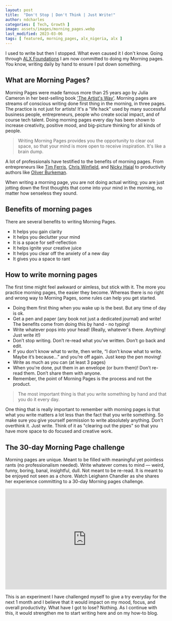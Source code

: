 ```yaml
---
layout: post
title:  "Don't Stop | Don't Think | Just Write!"
author: ndcharles
categories: [ Tech, Growth ]
image: assets/images/morning_pages.webp
last_modified: 2023-03-06 
tags: [ featured, morning_pages, alx_nigeria, alx ]
---
```

I used to write but then I stopped. What even caused it I don't know. Going through [ALX Foundations](https://tech.alxafrica.com/nigeria) I am now committed to doing my Morning pages. You know, writing daily by hand to ensure I put down something.

## What are Morning Pages?
Morning Pages were made famous more than 25 years ago by Julia Cameron in her best-selling book ['The Artist's Way'](https://www.amazon.com/Artists-Way-25th-Anniversary/dp/0143129252). Morning pages are streams of conscious writing done first thing in the morning, in three pages. The practice is not just for artists! It's a "life hack" used by many successful business people, entrepreneurs, people who create social impact, and of course tech talent. Doing morning pages every day has been shown to increase creativity, positive mood, and big-picture thinking for all kinds of people. 

> Writing Morning Pages provides you the opportunity to clear out space, so that your mind is more open to receive inspiration. It's like a brain dump.

A lot of professionals have testified to the benefits of morning pages. From entrepreneurs like [Tim Ferris](https://tim.blog/2015/01/15/morning-pages/), [Chris Winfield](https://www.chriswinfield.com/morning-pages/), and [Nicky Hajal](https://bettyzzzz.wordpress.com/2011/04/25/) to productivity authors like [Oliver Burkeman](https://www.theguardian.com/lifeandstyle/2014/oct/03/morning-pages-change-your-life-oliver-burkeman).

When writing a morning page, you are not doing actual writing; you are just jotting down the first thoughts that come into your mind in the morning, no matter how senseless they sound.

## Benefits of morning pages
There are several benefits to writing Morning Pages.
- It helps you gain clarity
- It helps you declutter your mind
- It is a space for self-reflection
- It helps ignite your creative juice 
- It helps you clear off the anxiety of a new day
- It gives you a space to rant 

## How to write morning pages
The first time might feel awkward or aimless, but stick with it. The more you practice morning pages, the easier they become. Whereas there is no right and wrong way to Morning Pages, some rules can help you get started.
- Doing them first thing when you wake up is the best. But any time of day is ok.
- Get a pen and paper (any book not just a dedicated journal) and write! The benefits come from doing this by hand - no typing!
- Write whatever pops into your head! (Really, whatever's there. Anything! Just write it!)
- Don’t stop writing. Don’t re-read what you’ve written. Don’t go back and edit.
- If you don’t know what to write, then write, “I don’t know what to write. Maybe it’s because…” and you’re off again. Just keep the pen moving!
- Write as much as you can (at least 3 pages)
- When you're done, put them in an envelope (or burn them)! Don’t re-read them. Don’t share them with anyone.
- Remember, the point of Morning Pages is the process and not the product. 

> The most important thing is that you write something by hand and that you do it every day.

One thing that is really important to remember with morning pages is that what you write matters a lot less than the fact that you write something. So make sure you give yourself permission to write absolutely anything. Don't overthink it. Just write. Think of it as "clearing out the pipes" so that you have more space to do focused and creative work.

## The 30-day Morning Page challenge 
Morning pages are unique. Meant to be filled with meaningful yet pointless rants (no professionalism needed). Write whatever comes to mind — weird, funny, boring, banal, insightful, dull. Not meant to be re-read. It is meant to be enjoyed not seen as a chore. Watch Leighann Chandler as she shares her experience committing to a 30-day Morning pages challenge.

<p><iframe style="width:100%;" height="315" src="https://www.youtube.com/embed/MXXs9JC_ItQ?rel=0&amp;showinfo=0" frameborder="0" allowfullscreen></iframe></p>

This is an experiment I have challenged myself to give a try everyday for the next 1 month and I believe that it would impact on my mood, focus, and overall productivity. What have I got to lose? Nothing. As I continue with this, it would strengthen me to start writing here and on my how-to blog.